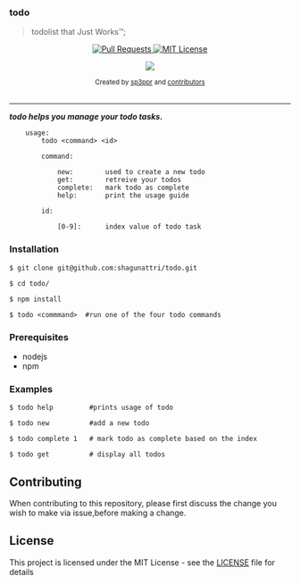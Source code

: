 ### todo

> todolist that Just Works™;


<p align="center">
  <a href="https://github.com/shagunattri/pwgen/pulls">
    <img src="https://img.shields.io/badge/PRs-welcome-brightgreen.svg?longCache=true" alt="Pull Requests">
  </a>
  <a href="LICENSE">
    <img src="https://img.shields.io/badge/License-MIT-lightgrey.svg?longCache=true" alt="MIT License">
  </a>
</p>

<p align="center">
  <a href="https://twitter.com/sp3ppr" target="_blank">
    <img src="https://img.shields.io/twitter/follow/sp3ppr.svg?logo=twitter">
  </a>
</p>

<div align="center">
  <sub>Created by
  <a href="https://twitter.com/sp3ppr">sp3ppr</a> and
  <a href="https://github.com/shagunattri/pwGen/graphs/contributors">contributors</a>
</div>

<br>

****


***todo helps you manage your todo tasks.***


```console
    usage:
        todo <command> <id>

        command:

            new:        used to create a new todo
            get:        retreive your todos
            complete:   mark todo as complete
            help:       print the usage guide

        id:

            [0-9]:      index value of todo task
```

### Installation

```console
$ git clone git@github.com:shagunattri/todo.git

$ cd todo/

$ npm install

$ todo <commmand>  #run one of the four todo commands
```

### Prerequisites

- nodejs
- npm

### Examples

```console
$ todo help         #prints usage of todo

$ todo new          #add a new todo

$ todo complete 1   # mark todo as complete based on the index

$ todo get          # display all todos
```

## Contributing

When contributing to this repository, please first discuss the change you wish to make via issue,before making a change.


## License

This project is licensed under the MIT License - see the [LICENSE](LICENSE) file for details
